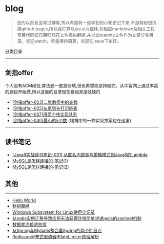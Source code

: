 # blog

> 因为以前也没写过博客,所以希望将一些学到的小知识记下来,不是特别想折腾github pages,所以就打算以issue为载体,将相应markdown及相关工程项目代码按日期归档在文件夹供翻阅,并以此readme文件作为文章分类目录。欢迎watch，尽量保持周更，欢迎在issue下拍砖。
>

分类目录

---

## 剑指offer

个人没有ACM经验,算法题一直是弱项,但也希望能坚持做完。从牛客网上通过率高的题目开始做,所以这里的目录现在看起来是残缺的

- [[剑指offer-003]二维数组中的查找](https://github.com/oneone1995/blog/issues/3)
- [[剑指offer-005]从尾到头打印链表](https://github.com/oneone1995/blog/issues/5)
- [[剑指offer-007]用两个栈实现队列](https://github.com/oneone1995/blog/issues/2)
- [[剑指offer-030]最小的k个数](https://github.com/oneone1995/blog/issues/7) (堆排序的一种实现方案也在这里)

---

## 读书笔记

- [[Java8实战读书笔记-001] 从匿名内部类与策略模式到Java8的Lambda](https://github.com/oneone1995/blog/issues/8)
- [MySQL是怎样连接的-笔记(1)](https://github.com/oneone1995/blog/issues/11)
- [MySQL是怎样连接的-笔记(2)](https://github.com/oneone1995/blog/issues/14)

## 其他

---

- [Hello World](https://github.com/oneone1995/blog/issues/1)
- [秋招面经](https://github.com/oneone1995/blog/issues/4)
- [Windows Subsystem for Linux使用全记录](https://github.com/oneone1995/blog/issues/6)
- [从redis实例迁移导致应用无法获得连接简单说说jedis的sentinel机制](https://github.com/oneone1995/blog/issues/9)
- [数据库连接池初探](https://github.com/oneone1995/blog/issues/10)
- [从Spring与Mybatis整合看Spring的两个扩展点](https://github.com/oneone1995/blog/issues/12)
- [Redisson分布式限流器RRateLimiter原理解析](https://github.com/oneone1995/blog/issues/13)
